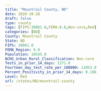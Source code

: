 ```yaml
---
title: "Mountrail County, ND"
date: 2020-10-28
draft: false
type: county
tags: [FIPS:38061.0,FEMA:8.0,Non-core,Red]
categories: [ND]
County: Mountrail County
State: ND
FIPS: 38061.0
FEMA_Region: 8.0
Population: 10545.0
NCHS_Urban_Rural_Classification: Non-core
Tests_in_prior_14_days: 1271.0
Fourteen_day_test_rate_per_100000: 12053.0
Percent_Positivity_in_prior_14_days: 0.108
Level: Red
url: /states/ND/mountrail-county
---
```



